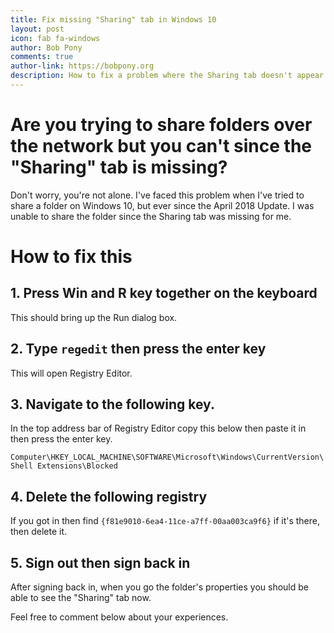 ```yaml
---
title: Fix missing "Sharing" tab in Windows 10
layout: post
icon: fab fa-windows
author: Bob Pony
comments: true
author-link: https://bobpony.org
description: How to fix a problem where the Sharing tab doesn't appear for the folder's properties.
---
```

# Are you trying to share folders over the network but you can't since the "Sharing" tab is missing?

Don't worry, you're not alone. I've faced this problem when I've tried to share a folder on Windows 10, but ever since the April 2018 Update. I was unable to share the folder since the Sharing tab was missing for me.

# How to fix this

## 1. Press Win and R key together on the keyboard
This should bring up the Run dialog box.

## 2. Type `regedit` then press the enter key
This will open Registry Editor.

## 3. Navigate to the following key.
In the top address bar of Registry Editor copy this below then paste it in then press the enter key.

```Computer\HKEY_LOCAL_MACHINE\SOFTWARE\Microsoft\Windows\CurrentVersion\Shell Extensions\Blocked```

## 4. Delete the following registry
If you got in then find `{f81e9010-6ea4-11ce-a7ff-00aa003ca9f6}` if it's there, then delete it.

## 5. Sign out then sign back in
After signing back in, when you go the folder's properties you should be able to see the "Sharing" tab now.

Feel free to comment below about your experiences.
